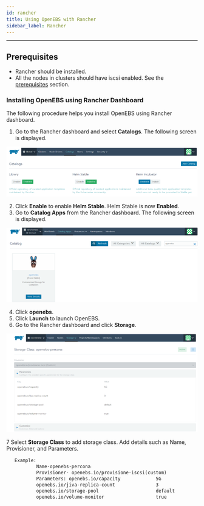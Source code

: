 ```yaml
---
id: rancher
title: Using OpenEBS with Rancher
sidebar_label: Rancher
---
```

------

## Prerequisites
- Rancher should be installed.
- All the nodes in clusters should have iscsi enabled. See the [prerequisites](/docs/next/prerequisites.html) section.

### Installing OpenEBS using Rancher Dashboard

 The following procedure helps you install OpenEBS using Rancher dashboard.
 
 1. Go to the Rancher dashboard and select **Catalogs**. The following screen is displayed.

![Helm-Enable](/docs/assets/rancher_enable_helm.PNG)


2. Click **Enable** to enable **Helm Stable**. Helm Stable is now **Enabled**.
3. Go to **Catalog Apps** from the Rancher dashboard. The following screen is displayed.

![openebs-installation](/docs/assets/rancher_openebs_install.PNG)


4. Click **openebs**.
5. Click **Launch** to launch OpenEBS.
6. Go to the Rancher dashboard and click **Storage**.

![openebs-storageclass](/docs/assets/rancher_openebs_storageclass.PNG)


7 Select **Storage Class** to add storage class. Add details such as Name, Provisioner, and Parameters.

```
   Example: 
           Name-openebs-percona
           Provisioner- openebs.io/provisione-iscsi(custom)
           Parameters: openebs.io/capacity             5G
           openebs.io/jiva-replica-count               3
           openebs.io/storage-pool                     default
           openebs.io/volume-monitor                   true
```                       
                       
           
          






<!-- Hotjar Tracking Code for https://docs.openebs.io -->
<script>
   (function(h,o,t,j,a,r){
       h.hj=h.hj||function(){(h.hj.q=h.hj.q||[]).push(arguments)};
       h._hjSettings={hjid:785693,hjsv:6};
       a=o.getElementsByTagName('head')[0];
       r=o.createElement('script');r.async=1;
       r.src=t+h._hjSettings.hjid+j+h._hjSettings.hjsv;
       a.appendChild(r);
   })(window,document,'https://static.hotjar.com/c/hotjar-','.js?sv=');
</script>
